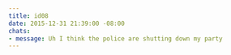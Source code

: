 ```yaml
---
title: id08
date: 2015-12-31 21:39:00 -08:00
chats:
- message: Uh I think the police are shutting down my party
---
```


